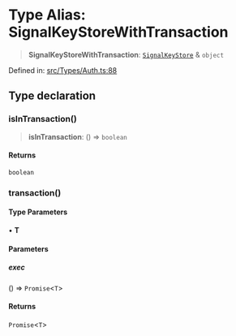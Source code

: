 # Type Alias: SignalKeyStoreWithTransaction

> **SignalKeyStoreWithTransaction**: [`SignalKeyStore`](SignalKeyStore.md) & `object`

Defined in: [src/Types/Auth.ts:88](https://github.com/Fokusdotid/Baileys/blob/86ad0f8078178c8586062ad3364a59e068f4b3b2/src/Types/Auth.ts#L88)

## Type declaration

### isInTransaction()

> **isInTransaction**: () => `boolean`

#### Returns

`boolean`

### transaction()

#### Type Parameters

• **T**

#### Parameters

##### exec

() => `Promise`\<`T`\>

#### Returns

`Promise`\<`T`\>
